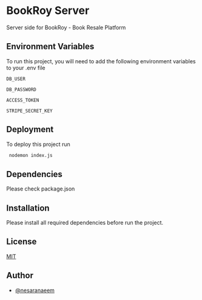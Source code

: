 
# BookRoy Server

Server side for BookRoy - Book Resale Platform 


## Environment Variables

To run this project, you will need to add the following environment variables to your .env file

`DB_USER`

`DB_PASSWORD`

`ACCESS_TOKEN`

`STRIPE_SECRET_KEY`


## Deployment

To deploy this project run

```bash
 nodemon index.js
```


## Dependencies

Please check package.json

## Installation

Please install all required dependencies before run the project.
    
## License

[MIT](https://en.wikipedia.org/wiki/MIT_License)



## Author

- [@nesaranaeem](https://www.github.com/nesaranaeem)

